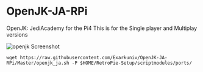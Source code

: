 # OpenJK-JA-RPi

OpenJK: JediAcademy for the Pi4
This is for the Single player and Multiplay versions

![openjk Screenshot](https://utux.fr/data/medias/0093/openjk.jpg)

```
wget https://raw.githubusercontent.com/Exarkuniv/OpenJK-JA-RPi/Master/openjk_ja.sh -P $HOME/RetroPie-Setup/scriptmodules/ports/
```
